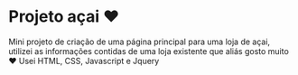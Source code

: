 # Projeto açai ♥
Mini projeto de criação de uma página principal para uma loja de açai, utilizei as informações contidas de uma loja existente que aliás gosto muito ♥ Usei HTML, CSS, Javascript e Jquery
